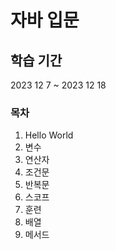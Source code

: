 # 자바 입문


## 학습 기간

2023 12 7 ~ 2023 12 18


### 목차
1. Hello World
2. 변수
3. 연산자
4. 조건문
5. 반복문
6. 스코프
7. 훈련
8. 배열
9. 메서드
